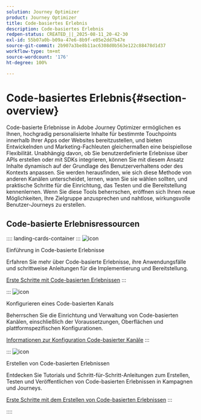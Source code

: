 ```yaml
---
solution: Journey Optimizer
product: Journey Optimizer
title: Code-basiertes Erlebnis
description: Code-basiertes Erlebnis
redpen-status: CREATED_||_2025-08-11_20-42-30
exl-id: 55b07a0b-b09a-47e6-8b9f-e05e2dd7b47e
source-git-commit: 2b907a3be8b11ac6308d0b563e122c88478d1d37
workflow-type: tm+mt
source-wordcount: '176'
ht-degree: 100%

---
```


# Code-basiertes Erlebnis{#section-overview}

Code-basierte Erlebnisse in Adobe Journey Optimizer ermöglichen es Ihnen, hochgradig personalisierte Inhalte für bestimmte Touchpoints innerhalb Ihrer Apps oder Websites bereitzustellen, und bieten Entwickelnden und Marketing-Fachleuten gleichermaßen eine beispiellose Flexibilität. Unabhängig davon, ob Sie benutzerdefinierte Erlebnisse über APIs erstellen oder mit SDKs integrieren, können Sie mit diesem Ansatz Inhalte dynamisch auf der Grundlage des Benutzerverhaltens oder des Kontexts anpassen. Sie werden herausfinden, wie sich diese Methode von anderen Kanälen unterscheidet, lernen, wann Sie sie wählen sollten, und praktische Schritte für die Einrichtung, das Testen und die Bereitstellung kennenlernen. Wenn Sie diese Tools beherrschen, eröffnen sich Ihnen neue Möglichkeiten, Ihre Zielgruppe anzusprechen und nahtlose, wirkungsvolle Benutzer-Journeys zu erstellen.

## Code-basierte Erlebnisressourcen

:::: landing-cards-container
:::
![icon](https://cdn.experienceleague.adobe.com/icons/book.svg)

Einführung in Code-basierte Erlebnisse

Erfahren Sie mehr über Code-basierte Erlebnisse, ihre Anwendungsfälle und schrittweise Anleitungen für die Implementierung und Bereitstellung.

[Erste Schritte mit Code-basierten Erlebnissen](../using/code-based/get-started-code-based.md)
:::

:::
![icon](https://cdn.experienceleague.adobe.com/icons/gear.svg)

Konfigurieren eines Code-basierten Kanals

Beherrschen Sie die Einrichtung und Verwaltung von Code-basierten Kanälen, einschließlich der Voraussetzungen, Oberflächen und plattformspezifischen Konfigurationen.

[Informationen zur Konfiguration Code-basierter Kanäle](configure-code-based-channel-landing-page.md)
:::

:::
![icon](https://cdn.experienceleague.adobe.com/icons/circle-play.svg)

Erstellen von Code-basierten Erlebnissen

Entdecken Sie Tutorials und Schritt-für-Schritt-Anleitungen zum Erstellen, Testen und Veröffentlichen von Code-basierten Erlebnissen in Kampagnen und Journeys.

[Erste Schritte mit dem Erstellen von Code-basierten Erlebnissen](create-code-based-experiences-landing-page.md)
:::

::::
